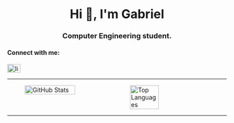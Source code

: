 <h1 align="center">Hi 👋, I'm Gabriel</h1>
<h3 align="center">Computer Engineering student.</h3>

<h4 align="left">Connect with me:</h4>
<p align="left">
<a href="https://linkedin.com/in/linkedin.com/in/nogueirag" target="blank"><img align="center" src="https://raw.githubusercontent.com/rahuldkjain/github-profile-readme-generator/master/src/images/icons/Social/linked-in-alt.svg" alt="linkedin.com/in/nogueirag" height="20" width="30" /></a>
</p>

<hr/>

<div style="display: flex; justify-content: center;">
    <img src="https://github-readme-stats.vercel.app/api?username=nogueira04&show_icons=true&theme=transparent" alt="GitHub Stats" style="width: 48%;">
    <img src="https://github-readme-stats.vercel.app/api/top-langs/?username=nogueira04&layout=compact&theme=transparent&hide=cmake,makefile" alt="Top Languages" style="width: 36%;">
</div>



<hr/>
